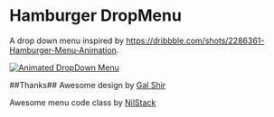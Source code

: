 # Hamburger DropMenu

A drop down menu inspired by https://dribbble.com/shots/2286361-Hamburger-Menu-Animation.

 [![Animated DropDown Menu](http://img.youtube.com/vi/TktjIOw_NbU/0.jpg)](https://www.youtube.com/watch?v=TktjIOw_NbU)

##Thanks##
Awesome design by [Gal Shir](https://dribbble.com/galshir)

Awesome menu code class by [NilStack](https://github.com/NilStack)

